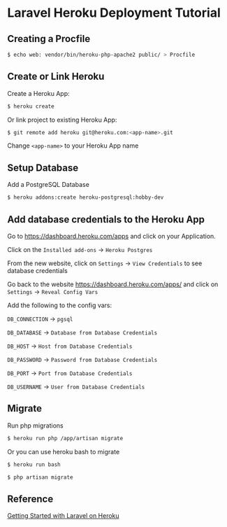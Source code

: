 # Laravel Heroku Deployment Tutorial

## Creating a Procfile

```bash
$ echo web: vendor/bin/heroku-php-apache2 public/ > Procfile
```

## Create or Link Heroku

Create a Heroku App:

```bash
$ heroku create
```

Or link project to existing Heroku App:

```bash
$ git remote add heroku git@heroku.com:<app-name>.git
```

Change `<app-name>` to your Heroku App name

## Setup Database

Add a PostgreSQL Database

```bash
$ heroku addons:create heroku-postgresql:hobby-dev
```

## Add database credentials to the Heroku App

Go to https://dashboard.heroku.com/apps and click on your Application.

Click on the `Installed add-ons` -> `Heroku Postgres` 

From the new website, click on `Settings` -> `View Credentials` to see database credentials

Go back to the website https://dashboard.heroku.com/apps/<your-app> and click on `Settings` -> `Reveal Config Vars`

Add the following to the config vars:

`DB_CONNECTION` -> `pgsql`

`DB_DATABASE` -> `Database from Database Credentials`

`DB_HOST` -> `Host from Database Credentials`

`DB_PASSWORD` -> `Password from Database Credentials`

`DB_PORT` -> `Port from Database Credentials`

`DB_USERNAME` -> `User from Database Credentials`

## Migrate

Run php migrations

```bash
$ heroku run php /app/artisan migrate
```

Or you can use heroku bash to migrate

```bash
$ heroku run bash
```

```bash
$ php artisan migrate
```

## Reference

[Getting Started with Laravel on Heroku](https://devcenter.heroku.com/articles/getting-started-with-laravel)
